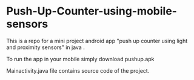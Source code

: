 # Push-Up-Counter-using-mobile-sensors
This is a repo for a mini project android app "push up counter using light and proximity sensors" in java .

To run the app in your mobile simply download pushup.apk <br>

Mainactivity.java file contains source code of the project.
